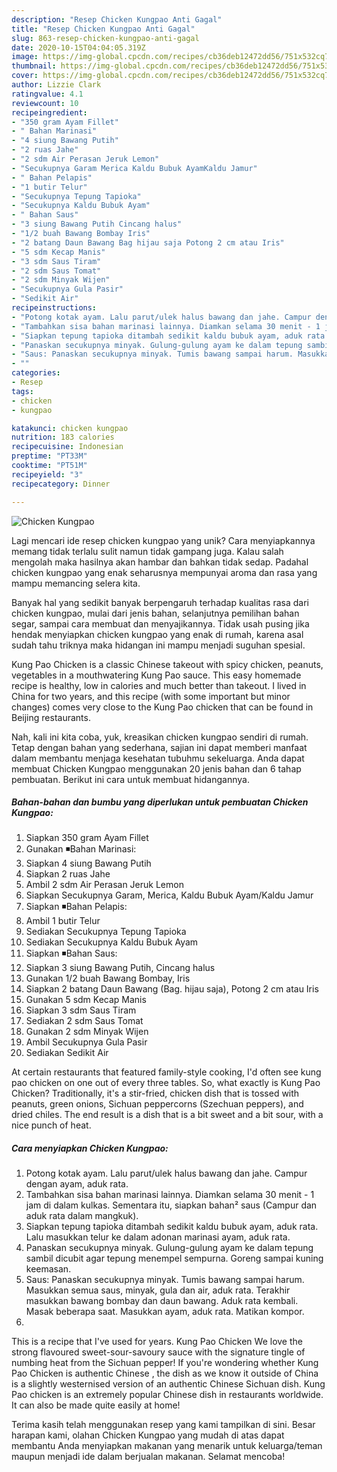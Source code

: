 ```yaml
---
description: "Resep Chicken Kungpao Anti Gagal"
title: "Resep Chicken Kungpao Anti Gagal"
slug: 863-resep-chicken-kungpao-anti-gagal
date: 2020-10-15T04:04:05.319Z
image: https://img-global.cpcdn.com/recipes/cb36deb12472dd56/751x532cq70/chicken-kungpao-foto-resep-utama.jpg
thumbnail: https://img-global.cpcdn.com/recipes/cb36deb12472dd56/751x532cq70/chicken-kungpao-foto-resep-utama.jpg
cover: https://img-global.cpcdn.com/recipes/cb36deb12472dd56/751x532cq70/chicken-kungpao-foto-resep-utama.jpg
author: Lizzie Clark
ratingvalue: 4.1
reviewcount: 10
recipeingredient:
- "350 gram Ayam Fillet"
- " Bahan Marinasi"
- "4 siung Bawang Putih"
- "2 ruas Jahe"
- "2 sdm Air Perasan Jeruk Lemon"
- "Secukupnya Garam Merica Kaldu Bubuk AyamKaldu Jamur"
- " Bahan Pelapis"
- "1 butir Telur"
- "Secukupnya Tepung Tapioka"
- "Secukupnya Kaldu Bubuk Ayam"
- " Bahan Saus"
- "3 siung Bawang Putih Cincang halus"
- "1/2 buah Bawang Bombay Iris"
- "2 batang Daun Bawang Bag hijau saja Potong 2 cm atau Iris"
- "5 sdm Kecap Manis"
- "3 sdm Saus Tiram"
- "2 sdm Saus Tomat"
- "2 sdm Minyak Wijen"
- "Secukupnya Gula Pasir"
- "Sedikit Air"
recipeinstructions:
- "Potong kotak ayam. Lalu parut/ulek halus bawang dan jahe. Campur dengan ayam, aduk rata."
- "Tambahkan sisa bahan marinasi lainnya. Diamkan selama 30 menit - 1 jam di dalam kulkas. Sementara itu, siapkan bahan² saus (Campur dan aduk rata dalam mangkuk)."
- "Siapkan tepung tapioka ditambah sedikit kaldu bubuk ayam, aduk rata. Lalu masukkan telur ke dalam adonan marinasi ayam, aduk rata."
- "Panaskan secukupnya minyak. Gulung-gulung ayam ke dalam tepung sambil dicubit agar tepung menempel sempurna. Goreng sampai kuning keemasan."
- "Saus: Panaskan secukupnya minyak. Tumis bawang sampai harum. Masukkan semua saus, minyak, gula dan air, aduk rata. Terakhir masukkan bawang bombay dan daun bawang. Aduk rata kembali. Masak beberapa saat. Masukkan ayam, aduk rata. Matikan kompor."
- ""
categories:
- Resep
tags:
- chicken
- kungpao

katakunci: chicken kungpao 
nutrition: 183 calories
recipecuisine: Indonesian
preptime: "PT33M"
cooktime: "PT51M"
recipeyield: "3"
recipecategory: Dinner

---
```



![Chicken Kungpao](https://img-global.cpcdn.com/recipes/cb36deb12472dd56/751x532cq70/chicken-kungpao-foto-resep-utama.jpg)

Lagi mencari ide resep chicken kungpao yang unik? Cara menyiapkannya memang tidak terlalu sulit namun tidak gampang juga. Kalau salah mengolah maka hasilnya akan hambar dan bahkan tidak sedap. Padahal chicken kungpao yang enak seharusnya mempunyai aroma dan rasa yang mampu memancing selera kita.

Banyak hal yang sedikit banyak berpengaruh terhadap kualitas rasa dari chicken kungpao, mulai dari jenis bahan, selanjutnya pemilihan bahan segar, sampai cara membuat dan menyajikannya. Tidak usah pusing jika hendak menyiapkan chicken kungpao yang enak di rumah, karena asal sudah tahu triknya maka hidangan ini mampu menjadi suguhan spesial.

Kung Pao Chicken is a classic Chinese takeout with spicy chicken, peanuts, vegetables in a mouthwatering Kung Pao sauce. This easy homemade recipe is healthy, low in calories and much better than takeout. I lived in China for two years, and this recipe (with some important but minor changes) comes very close to the Kung Pao chicken that can be found in Beijing restaurants.


Nah, kali ini kita coba, yuk, kreasikan chicken kungpao sendiri di rumah. Tetap dengan bahan yang sederhana, sajian ini dapat memberi manfaat dalam membantu menjaga kesehatan tubuhmu sekeluarga. Anda dapat membuat Chicken Kungpao menggunakan 20 jenis bahan dan 6 tahap pembuatan. Berikut ini cara untuk membuat hidangannya.

<!--inarticleads1-->

##### Bahan-bahan dan bumbu yang diperlukan untuk pembuatan Chicken Kungpao:

1. Siapkan 350 gram Ayam Fillet
1. Gunakan  ◾Bahan Marinasi:
1. Siapkan 4 siung Bawang Putih
1. Siapkan 2 ruas Jahe
1. Ambil 2 sdm Air Perasan Jeruk Lemon
1. Siapkan Secukupnya Garam, Merica, Kaldu Bubuk Ayam/Kaldu Jamur
1. Siapkan  ◾Bahan Pelapis:
1. Ambil 1 butir Telur
1. Sediakan Secukupnya Tepung Tapioka
1. Sediakan Secukupnya Kaldu Bubuk Ayam
1. Siapkan  ◾Bahan Saus:
1. Siapkan 3 siung Bawang Putih, Cincang halus
1. Gunakan 1/2 buah Bawang Bombay, Iris
1. Siapkan 2 batang Daun Bawang (Bag. hijau saja), Potong 2 cm atau Iris
1. Gunakan 5 sdm Kecap Manis
1. Siapkan 3 sdm Saus Tiram
1. Sediakan 2 sdm Saus Tomat
1. Gunakan 2 sdm Minyak Wijen
1. Ambil Secukupnya Gula Pasir
1. Sediakan Sedikit Air


At certain restaurants that featured family-style cooking, I&#39;d often see kung pao chicken on one out of every three tables. So, what exactly is Kung Pao Chicken? Traditionally, it&#39;s a stir-fried, chicken dish that is tossed with peanuts, green onions, Sichuan peppercorns (Szechuan peppers), and dried chiles. The end result is a dish that is a bit sweet and a bit sour, with a nice punch of heat. 

<!--inarticleads2-->

##### Cara menyiapkan Chicken Kungpao:

1. Potong kotak ayam. Lalu parut/ulek halus bawang dan jahe. Campur dengan ayam, aduk rata.
1. Tambahkan sisa bahan marinasi lainnya. Diamkan selama 30 menit - 1 jam di dalam kulkas. Sementara itu, siapkan bahan² saus (Campur dan aduk rata dalam mangkuk).
1. Siapkan tepung tapioka ditambah sedikit kaldu bubuk ayam, aduk rata. Lalu masukkan telur ke dalam adonan marinasi ayam, aduk rata.
1. Panaskan secukupnya minyak. Gulung-gulung ayam ke dalam tepung sambil dicubit agar tepung menempel sempurna. Goreng sampai kuning keemasan.
1. Saus: Panaskan secukupnya minyak. Tumis bawang sampai harum. Masukkan semua saus, minyak, gula dan air, aduk rata. Terakhir masukkan bawang bombay dan daun bawang. Aduk rata kembali. Masak beberapa saat. Masukkan ayam, aduk rata. Matikan kompor.
1. 


This is a recipe that I&#39;ve used for years. Kung Pao Chicken We love the strong flavoured sweet-sour-savoury sauce with the signature tingle of numbing heat from the Sichuan pepper! If you&#39;re wondering whether Kung Pao Chicken is authentic Chinese , the dish as we know it outside of China is a slightly westernised version of an authentic Chinese Sichuan dish. Kung Pao chicken is an extremely popular Chinese dish in restaurants worldwide. It can also be made quite easily at home! 

Terima kasih telah menggunakan resep yang kami tampilkan di sini. Besar harapan kami, olahan Chicken Kungpao yang mudah di atas dapat membantu Anda menyiapkan makanan yang menarik untuk keluarga/teman maupun menjadi ide dalam berjualan makanan. Selamat mencoba!

